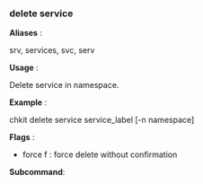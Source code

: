 
### delete service

**Aliases**   :

srv, services, svc, serv

**Usage**     :

Delete service in namespace.

**Example**   :

chkit delete service service_label [-n namespace]

**Flags**     :

  + force f : force delete without confirmation
  

**Subcommand**:

  

